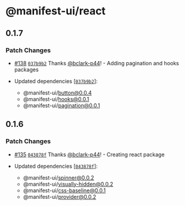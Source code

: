 # @manifest-ui/react

## 0.1.7

### Patch Changes

- [#138](https://github.com/project44/manifest-ui/pull/138) [`037b9b2`](https://github.com/project44/manifest-ui/commit/037b9b20937808e025b02658ab19267bdca7f8c1) Thanks [@bclark-p44](https://github.com/bclark-p44)! - Adding pagination and hooks packages

- Updated dependencies [[`037b9b2`](https://github.com/project44/manifest-ui/commit/037b9b20937808e025b02658ab19267bdca7f8c1)]:
  - @manifest-ui/button@0.0.4
  - @manifest-ui/hooks@0.0.1
  - @manifest-ui/pagination@0.0.1

## 0.1.6

### Patch Changes

- [#135](https://github.com/project44/manifest-ui/pull/135) [`043878f`](https://github.com/project44/manifest-ui/commit/043878f5ca997b35c3a76bb05f0a5012c5b09002) Thanks [@bclark-p44](https://github.com/bclark-p44)! - Creating react package

- Updated dependencies [[`043878f`](https://github.com/project44/manifest-ui/commit/043878f5ca997b35c3a76bb05f0a5012c5b09002)]:
  - @manifest-ui/spinner@0.0.2
  - @manifest-ui/visually-hidden@0.0.2
  - @manifest-ui/css-baseline@0.0.1
  - @manifest-ui/provider@0.0.2

